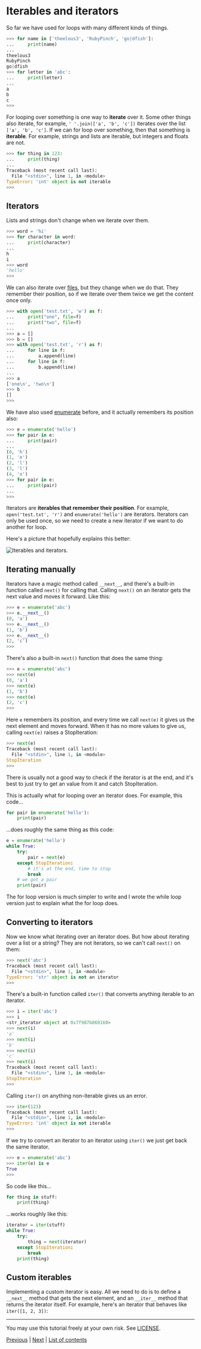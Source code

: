 # Iterables and iterators

So far we have used for loops with many different kinds of things.

```py
>>> for name in ['theelous3', 'RubyPinch', 'go|dfish']:
...     print(name)
...
theelous3
RubyPinch
go|dfish
>>> for letter in 'abc':
...     print(letter)
...
a
b
c
>>>
```

For looping over something is one way to **iterate** over it. Some other
things also iterate, for example, `' '.join(['a', 'b', 'c'])` iterates
over the list `['a', 'b', 'c']`. If we can for loop over something, then
that something is **iterable**. For example, strings and lists are
iterable, but integers and floats are not.

```py
>>> for thing in 123:
...     print(thing)
...
Traceback (most recent call last):
  File "<stdin>", line 1, in <module>
TypeError: 'int' object is not iterable
>>>
```

## Iterators

Lists and strings don't change when we iterate over them.

```py
>>> word = 'hi'
>>> for character in word:
...     print(character)
...
h
i
>>> word
'hello'
>>>
```

We can also iterate over [files](../basics/files.md), but they change
when we do that. They remember their position, so if we iterate over
them twice we get the content once only.

```py
>>> with open('test.txt', 'w') as f:
...     print("one", file=f)
...     print("two", file=f)
...
>>> a = []
>>> b = []
>>> with open('test.txt', 'r') as f:
...     for line in f:
...         a.append(line)
...     for line in f:
...         b.append(line)
...
>>> a
['one\n', 'two\n']
>>> b
[]
>>>
```

We have also used [enumerate](../basics/trey-hunner-zip-and-enumerate.md)
before, and it actually remembers its position also:

```py
>>> e = enumerate('hello')
>>> for pair in e:
...     print(pair)
...
(0, 'h')
(1, 'e')
(2, 'l')
(3, 'l')
(4, 'o')
>>> for pair in e:
...     print(pair)
...
>>>
```

Iterators are **iterables that remember their position**. For example,
`open('test.txt', 'r')` and `enumerate('hello')` are iterators.
Iterators can only be used once, so we need to create a new iterator if
we want to do another for loop.

Here's a picture that hopefully explains this better:

![Iterables and iterators.](../images/iters.png)

## Iterating manually

Iterators have a magic method called `__next__`, and there's a built-in
function called `next()` for calling that. Calling `next()` on an
iterator gets the next value and moves it forward. Like this:

```py
>>> e = enumerate('abc')
>>> e.__next__()
(0, 'a')
>>> e.__next__()
(1, 'b')
>>> e.__next__()
(2, 'c')
>>>
```

There's also a built-in `next()` function that does the same thing:

```py
>>> e = enumerate('abc')
>>> next(e)
(0, 'a')
>>> next(e)
(1, 'b')
>>> next(e)
(2, 'c')
>>>
```

Here `e` remembers its position, and every time we call `next(e)` it
gives us the next element and moves forward. When it has no more values
to give us, calling `next(e)` raises a StopIteration:

```py
>>> next(e)
Traceback (most recent call last):
  File "<stdin>", line 1, in <module>
StopIteration
>>>
```

There is usually not a good way to check if the iterator is at the end,
and it's best to just try to get an value from it and catch
StopIteration.

This is actually what for looping over an iterator does. For example,
this code...

```py
for pair in enumerate('hello'):
    print(pair)
```

...does roughly the same thing as this code:

```py
e = enumerate('hello')
while True:
    try:
        pair = next(e)
    except StopIteration:
        # it's at the end, time to stop
        break
    # we got a pair
    print(pair)
```

The for loop version is much simpler to write and I wrote the while loop
version just to explain what the for loop does.

## Converting to iterators

Now we know what iterating over an iterator does. But how about
iterating over a list or a string? They are not iterators, so we can't
call `next()` on them:

```py
>>> next('abc')
Traceback (most recent call last):
  File "<stdin>", line 1, in <module>
TypeError: 'str' object is not an iterator
>>>
```

There's a built-in function called `iter()` that converts anything
iterable to an iterator.

```py
>>> i = iter('abc')
>>> i
<str_iterator object at 0x7f987b860160>
>>> next(i)
'a'
>>> next(i)
'b'
>>> next(i)
'c'
>>> next(i)
Traceback (most recent call last):
  File "<stdin>", line 1, in <module>
StopIteration
>>>
```

Calling `iter()` on anything non-iterable gives us an error.

```py
>>> iter(123)
Traceback (most recent call last):
  File "<stdin>", line 1, in <module>
TypeError: 'int' object is not iterable
>>>
```

If we try to convert an iterator to an iterator using `iter()` we just
get back the same iterator.

```py
>>> e = enumerate('abc')
>>> iter(e) is e
True
>>>
```

So code like this...

```py
for thing in stuff:
    print(thing)
```

...works roughly like this:

```py
iterator = iter(stuff)
while True:
    try:
        thing = next(iterator)
    except StopIteration:
        break
    print(thing)
```

## Custom iterables

Implementing a custom iterator is easy. All we need to do is to define a
`__next__` method that gets the next element, and an `__iter__` method
that returns the iterator itself. For example, here's an iterator that
behaves like `iter([1, 2, 3])`:



***

You may use this tutorial freely at your own risk. See
[LICENSE](../LICENSE).

[Previous](magicmethods.md) | [Next](../README.md) |
[List of contents](../README.md#advanced)

